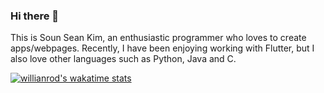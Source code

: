 ### Hi there 👋

This is Soun Sean Kim, an enthusiastic programmer who loves to create apps/webpages. Recently, I have been enjoying working with Flutter, but I also love other languages such as Python, Java and C. 

[![willianrod's wakatime stats](https://github-readme-stats.vercel.app/api/wakatime?username=sukim2406)](https://github.com/anuraghazra/github-readme-stats)
<!-- [![Top Langs](https://github-readme-stats.vercel.app/api/top-langs/?username=sukim2406)](https://github.com/anuraghazra/github-readme-stats) -->
<!-- [![Anurag's GitHub stats](https://github-readme-stats.vercel.app/api?username=sukim2406)](https://github.com/anuraghazra/github-readme-stats) -->
<!--
**sukim2406/sukim2406** is a ✨ _special_ ✨ repository because its `README.md` (this file) appears on your GitHub profile.

Here are some ideas to get you started:

- 🔭 I’m currently working on ...
- 🌱 I’m currently learning ...
- 👯 I’m looking to collaborate on ...
- 🤔 I’m looking for help with ...
- 💬 Ask me about ...
- 📫 How to reach me: ...
- 😄 Pronouns: ...
- ⚡ Fun fact: ...
-->
